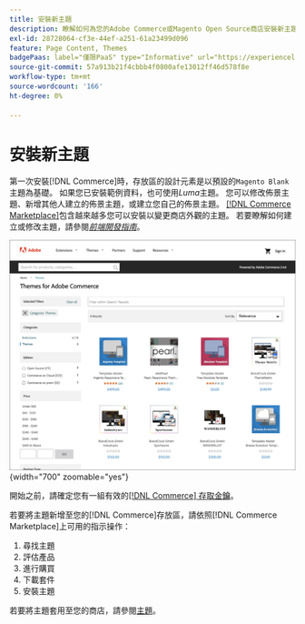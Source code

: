 ```yaml
---
title: 安裝新主題
description: 瞭解如何為您的Adobe Commerce或Magento Open Source商店安裝新主題。
exl-id: 28728064-cf3e-44ef-a251-61a23499d096
feature: Page Content, Themes
badgePaas: label="僅限PaaS" type="Informative" url="https://experienceleague.adobe.com/en/docs/commerce/user-guides/product-solutions" tooltip="僅適用於雲端專案(Adobe管理的PaaS基礎結構)和內部部署專案的Adobe Commerce 。"
source-git-commit: 57a913b21f4cbbb4f0800afe13012ff46d578f8e
workflow-type: tm+mt
source-wordcount: '166'
ht-degree: 0%

---
```


# 安裝新主題

第一次安裝[!DNL Commerce]時，存放區的設計元素是以預設的`Magento Blank`主題為基礎。 如果您已安裝範例資料，也可使用&#x200B;_Luma_&#x200B;主題。 您可以修改佈景主題、新增其他人建立的佈景主題，或建立您自己的佈景主題。 [[!DNL Commerce Marketplace]](../getting-started/commerce-marketplace.md)包含越來越多您可以安裝以變更商店外觀的主題。 若要瞭解如何建立或修改主題，請參閱&#x200B;[_前端開發指南_](https://developer.adobe.com/commerce/frontend-core/guide/)。

![[!DNL Commerce Marketplace]](./assets/marketplace-themes.png){width="700" zoomable="yes"}

開始之前，請確定您有一組有效的[[!DNL Commerce] 存取金鑰](https://experienceleague.adobe.com/docs/commerce-operations/installation-guide/prerequisites/authentication-keys.html)。

若要將主題新增至您的[!DNL Commerce]存放區，請依照[!DNL Commerce Marketplace]上可用的指示操作：

1. 尋找主題
1. 評估產品
1. 進行購買
1. 下載套件
1. 安裝主題

若要將主題套用至您的商店，請參閱[主題](themes.md)。
